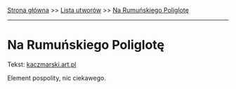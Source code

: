 [Strona główna](../index.md) >> [Lista utworów](../list.md) >> [Na Rumuńskiego Poliglotę](323.md)

---

# Na Rumuńskiego Poliglotę

Tekst: [kaczmarski.art.pl](https://www.kaczmarski.art.pl/tworczosc/wiersze/na-rumunskiego-poliglote/)

Element pospolity, nic ciekawego.